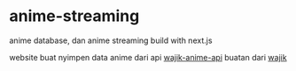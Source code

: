 # anime-streaming
anime database, dan anime streaming build with next.js

website buat nyimpen data anime dari api [wajik-anime-api](https://github.com/wajik45/wajik-anime-api) buatan dari [wajik](https://github.com/wajik45)
